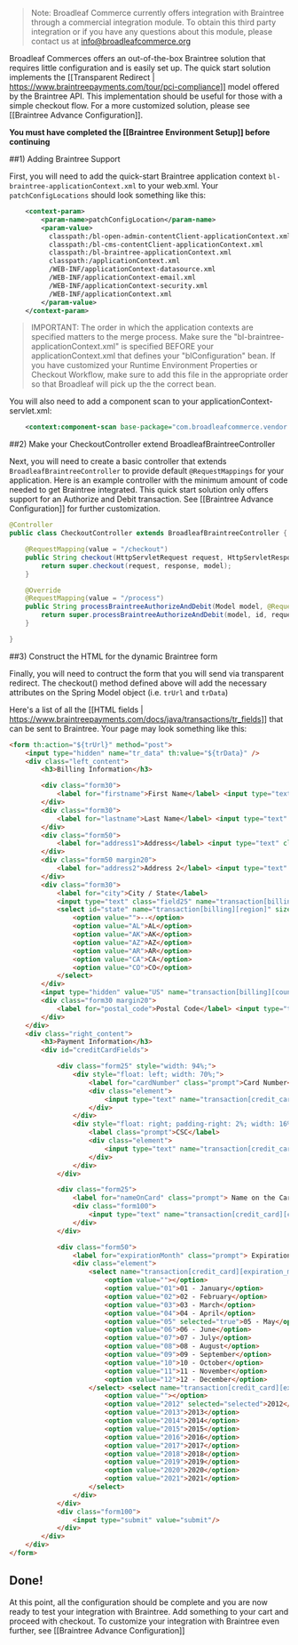 > Note: Broadleaf Commerce currently offers integration with Braintree through a commercial integration module. To obtain this third party integration or if you have any questions about this module, please contact us at info@broadleafcommerce.org

Broadleaf Commerces offers an out-of-the-box Braintree solution that requires little configuration and is easily set up. 
The quick start solution implements the [[Transparent Redirect | https://www.braintreepayments.com/tour/pci-compliance]] model offered by the Braintree API.
This implementation should be useful for those with a simple checkout flow. For a more customized solution, please see [[Braintree Advance Configuration]].

**You must have completed the [[Braintree Environment Setup]] before continuing**

##1) Adding Braintree Support

First, you will need to add the quick-start Braintree application context `bl-braintree-applicationContext.xml` to your web.xml.
Your `patchConfigLocations` should look something like this:

```xml
    <context-param>
        <param-name>patchConfigLocation</param-name>
        <param-value>
          classpath:/bl-open-admin-contentClient-applicationContext.xml
          classpath:/bl-cms-contentClient-applicationContext.xml
          classpath:/bl-braintree-applicationContext.xml
          classpath:/applicationContext.xml
          /WEB-INF/applicationContext-datasource.xml
          /WEB-INF/applicationContext-email.xml
          /WEB-INF/applicationContext-security.xml
          /WEB-INF/applicationContext.xml
        </param-value>
    </context-param>
```
> IMPORTANT: The order in which the application contexts are specified matters to the merge process. Make sure the "bl-braintree-applicationContext.xml" is specified BEFORE your applicationContext.xml that defines your "blConfiguration" bean. If you have customized your Runtime Environment Properties or Checkout Workflow, make sure to add this file in the appropriate order so that Broadleaf will pick up the the correct bean.

You will also need to add a component scan to your applicationContext-servlet.xml:
```xml
    <context:component-scan base-package="com.broadleafcommerce.vendor.braintree"/>
```


##2) Make your CheckoutController extend BroadleafBraintreeController

Next, you will need to create a basic controller that extends `BroadleafBraintreeController` to provide default `@RequestMappings` for your application.
Here is an example controller with the minimum amount of code needed to get Braintree integrated. 
This quick start solution only offers support for an Authorize and Debit transaction. See [[Braintree Advance Configuration]] for further customization.

```java
@Controller
public class CheckoutController extends BroadleafBraintreeController {

    @RequestMapping(value = "/checkout")
    public String checkout(HttpServletRequest request, HttpServletResponse response, Model model) {
        return super.checkout(request, response, model);
    }

    @Override
    @RequestMapping(value = "/process")
    public String processBraintreeAuthorizeAndDebit(Model model, @RequestParam String id, HttpServletRequest request, HttpServletResponse response) throws CheckoutException, PricingException {
        return super.processBraintreeAuthorizeAndDebit(model, id, request, response);
    }

}
```

##3) Construct the HTML for the dynamic Braintree form

Finally, you will need to contruct the form that you will send via transparent redirect. The checkout() method defined above will add the necessary attributes on the Spring Model object (i.e. `trUrl` and `trData`) 
  
Here's a list of all the [[HTML fields | https://www.braintreepayments.com/docs/java/transactions/tr_fields]] that can be sent to Braintree.
Your page may look something like this:

```html
<form th:action="${trUrl}" method="post">
    <input type="hidden" name="tr_data" th:value="${trData}" />
    <div class="left_content">
        <h3>Billing Information</h3>

        <div class="form30">
            <label for="firstname">First Name</label> <input type="text" class="field30" name="transaction[billing][first_name]" />
        </div>
        <div class="form30">
            <label for="lastname">Last Name</label> <input type="text" class="field30" name="transaction[billing][last_name]" />
        </div>  
        <div class="form50">
            <label for="address1">Address</label> <input type="text" class="field50" name="transaction[billing][street_address]" />
        </div>
        <div class="form50 margin20">
            <label for="address2">Address 2</label> <input type="text" class="field50" name="transaction[billing][extended_address]" />
        </div>
        <div class="form30">
            <label for="city">City / State</label>
            <input type="text" class="field25" name="transaction[billing][locality]" /> 
            <select id="state" name="transaction[billing][region]" size="1" style="width: 48px;" class=" ">
                <option value="">--</option>
                <option value="AL">AL</option>
                <option value="AK">AK</option>
                <option value="AZ">AZ</option>
                <option value="AR">AR</option>
                <option value="CA">CA</option>
                <option value="CO">CO</option>
            </select>
        </div>
        <input type="hidden" value="US" name="transaction[billing][country_code_alpha2]"/>
        <div class="form30 margin20">
            <label for="postal_code">Postal Code</label> <input type="text" class="field30" name="transaction[billing][postal_code]" />
        </div>
    </div>
    <div class="right_content">
        <h3>Payment Information</h3>
        <div id="creditCardFields">

            <div class="form25" style="width: 94%;">
                <div style="float: left; width: 70%;">
                    <label for="cardNumber" class="prompt">Card Number</label>
                    <div class="element">
                        <input type="text" name="transaction[credit_card][number]" value="" id="cardNumber" class="field30" autocomplete="off" style="width: 100%" />
                    </div>
                </div>
                <div style="float: right; padding-right: 2%; width: 16%">
                    <label class="prompt">CSC</label>
                    <div class="element">
                        <input type="text" name="transaction[credit_card][cvv]" id="securityCode" class="field30" autocomplete="off" style="width: 100%" />
                    </div>
                </div>
            </div>

            <div class="form25">
                <label for="nameOnCard" class="prompt"> Name on the Card </label>
                <div class="form100">
                    <input type="text" name="transaction[credit_card][cardholder_name]" value="" id="nameOnCard" class="field30" />
                </div>
            </div>

            <div class="form50">
                <label for="expirationMonth" class="prompt"> Expiration Date </label>
                <div class="element">
                    <select name="transaction[credit_card][expiration_month]" id="expirationMonth" class=" ">
                        <option value=""></option>
                        <option value="01">01 - January</option>
                        <option value="02">02 - February</option>
                        <option value="03">03 - March</option>
                        <option value="04">04 - April</option>
                        <option value="05" selected="true">05 - May</option>
                        <option value="06">06 - June</option>
                        <option value="07">07 - July</option>
                        <option value="08">08 - August</option>
                        <option value="09">09 - September</option>
                        <option value="10">10 - October</option>
                        <option value="11">11 - November</option>
                        <option value="12">12 - December</option>
                    </select> <select name="transaction[credit_card][expiration_year]" id="expirationYear" class=" ">
                        <option value=""></option>
                        <option value="2012" selected="selected">2012</option>
                        <option value="2013">2013</option>
                        <option value="2014">2014</option>
                        <option value="2015">2015</option>
                        <option value="2016">2016</option>
                        <option value="2017">2017</option>
                        <option value="2018">2018</option>
                        <option value="2019">2019</option>
                        <option value="2020">2020</option>
                        <option value="2021">2021</option>
                    </select>
                </div>
            </div>
            <div class="form100">
                <input type="submit" value="submit"/>
            </div>
        </div>
    </div>  
</form>
```

## Done!
At this point, all the configuration should be complete and you are now ready to test your integration with Braintree. Add something to your cart and proceed with checkout.
To customize your integration with Braintree even further, see [[Braintree Advance Configuration]] 